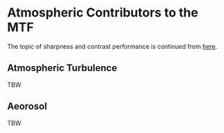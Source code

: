 # Atmospheric Contributors to the MTF

The topic of sharpness and contrast performance is continued from [here](sharpness_pt3.md).

## Atmospheric Turbulence

TBW

## Aeorosol

TBW
